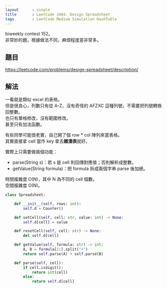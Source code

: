 ```yaml
---
layout      : single
title       : LeetCode 3484. Design Spreadsheet
tags        : LeetCode Medium Simulation HashTable
---
```

biweekly contest 152。  
非常妙的題，根據做法不同，麻煩程度差非常多。  

## 題目

<https://leetcode.com/problems/design-spreadsheet/description/>

## 解法

一看就是類似 excel 的表格。  
但是很良心，列數只有從 A-Z，沒有奇怪的 AFZXC 這種列號，不需要把列號轉換回整數。  
也只有單格修改，沒有範圍修改。  
甚至只有加法函數。  

有些同學可能很老實，自己開了個 row \* col 陣列來當表格。  
其實直接拿 cell 當作 key 拿去**雜湊表**就好。  

實際上只需要做兩個功能：  

- parse(String s)：若 s 是 cell 則回傳對應值；否則解析成整數。  
- getValue(String formula)：把 formula 拆成兩個字串 parse 後加總。  

時間複雜度 O(N)，其中 N 為不同的 cell 個數。  
空間複雜度 O(N)。  

```python
class Spreadsheet:

    def __init__(self, rows: int):
        self.d = Counter()

    def setCell(self, cell: str, value: int) -> None:
        self.d[cell] = value

    def resetCell(self, cell: str) -> None:
        del self.d[cell]

    def getValue(self, formula: str) -> int:
        A, B = formula[1:].split("+")
        return self.parse(A) + self.parse(B)

    def parse(self, cell):
        if cell.isdigit():
            return int(cell)
        else:
            return self.d[cell]
```
